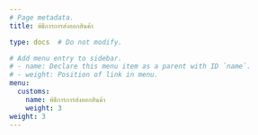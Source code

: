 ```yaml
---
# Page metadata.
title: พิธีการการส่งออกสินค้า

type: docs  # Do not modify.

# Add menu entry to sidebar.
# - name: Declare this menu item as a parent with ID `name`.
# - weight: Position of link in menu.
menu:
  customs:
    name: พิธีการการส่งออกสินค้า
    weight: 3
weight: 3
---
```


<script>
   var files = '../export/_index.html'
   document.location = files
  // location.replace(files)
  </script>